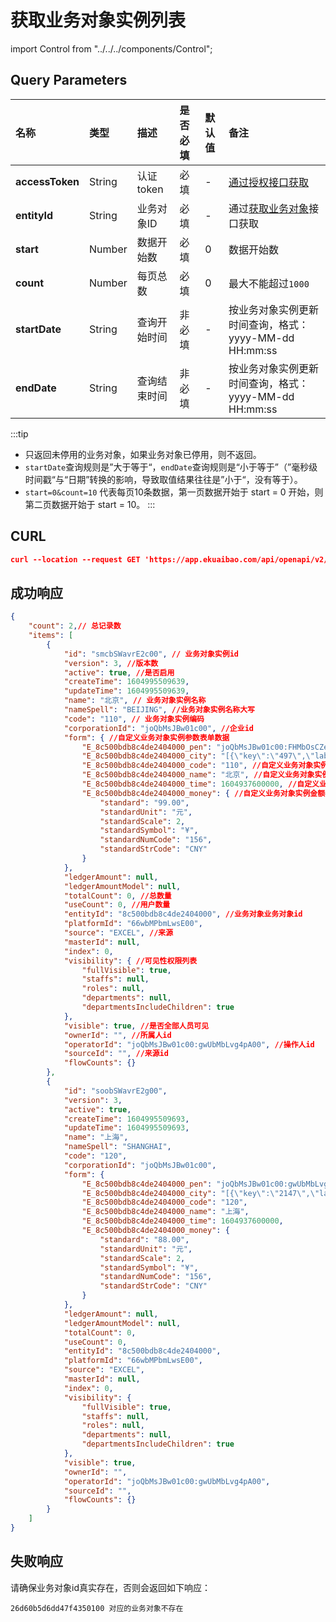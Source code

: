 # 获取业务对象实例列表

import Control from "../../../components/Control";

<Control
method="GET"
url="/api/openapi/v2/datalink"
/>

## Query Parameters

| 名称 | 类型 | 描述 | 是否必填 | 默认值 | 备注 |
| :--- | :--- | :--- | :--- |:--- | :--- |
| **accessToken** | String | 认证token  | 必填   | - | [通过授权接口获取](/docs/open-api/getting-started/auth) |
| **entityId**    | String | 业务对象ID  |  必填  | - | 通过[获取业务对象](/docs/open-api/datalink/get-entity-list)接口获取 |
| **start**       | Number | 数据开始数  | 必填   | 0 | 数据开始数 |
| **count**       | Number | 每页总数    | 必填   | 0 | 最大不能超过`1000` |
| **startDate**   | String | 查询开始时间 | 非必填 | - | 按业务对象实例更新时间查询，格式：yyyy-MM-dd HH:mm:ss |
| **endDate**     | String | 查询结束时间 | 非必填 | - | 按业务对象实例更新时间查询，格式：yyyy-MM-dd HH:mm:ss |

:::tip
 - 只返回未停用的业务对象，如果业务对象已停用，则不返回。
 - `startDate`查询规则是”大于等于“，`endDate`查询规则是“小于等于”（”毫秒级时间戳“与“日期”转换的影响，导致取值结果往往是”小于“，没有等于）。
 - `start=0&count=10` 代表每页10条数据，第一页数据开始于 start = 0 开始，则第二页数据开始于 start = 10。
:::

## CURL
```json
curl --location --request GET 'https://app.ekuaibao.com/api/openapi/v2/datalink?accessToken=cxEbrzNJSA3A00&entityId=26d60b5d6dd47f435000&count=10&start=0'
```

## 成功响应
```json
{
    "count": 2,// 总记录数
    "items": [
        {
            "id": "smcbSWavrE2c00", // 业务对象实例id
            "version": 3, //版本数
            "active": true, //是否启用
            "createTime": 1604995509639,
            "updateTime": 1604995509639,
            "name": "北京", // 业务对象实例名称
            "nameSpell": "BEIJING", //业务对象实例名称大写
            "code": "110", // 业务对象实例编码
            "corporationId": "joQbMsJBw01c00", //企业id
            "form": { //自定义业务对象实例参数表单数据
                "E_8c500bdb8c4de2404000_pen": "joQbMsJBw01c00:FHMbOsCZegmw00",  //自定义业务对象实例员工参数
                "E_8c500bdb8c4de2404000_city": "[{\"key\":\"497\",\"label\":\"沈阳市\"}]", //自定义业务对象实例城市参数
                "E_8c500bdb8c4de2404000_code": "110", //自定义业务对象实例编码参数
                "E_8c500bdb8c4de2404000_name": "北京", //自定义业务对象实例文本参数
                "E_8c500bdb8c4de2404000_time": 1604937600000, //自定义业务对象实例时间参数
                "E_8c500bdb8c4de2404000_money": { //自定义业务对象实例金额参数
                    "standard": "99.00",
                    "standardUnit": "元",
                    "standardScale": 2,
                    "standardSymbol": "¥",
                    "standardNumCode": "156",
                    "standardStrCode": "CNY"
                }
            },
            "ledgerAmount": null,
            "ledgerAmountModel": null,
            "totalCount": 0, //总数量
            "useCount": 0, //用户数量
            "entityId": "8c500bdb8c4de2404000", //业务对象业务对象id
            "platformId": "66wbMPbmLwsE00", 
            "source": "EXCEL", //来源
            "masterId": null, 
            "index": 0, 
            "visibility": { //可见性权限列表
                "fullVisible": true,
                "staffs": null,
                "roles": null,
                "departments": null,
                "departmentsIncludeChildren": true
            },
            "visible": true, //是否全部人员可见
            "ownerId": "", //所属人id
            "operatorId": "joQbMsJBw01c00:gwUbMbLvg4pA00", //操作人id
            "sourceId": "", //来源id
            "flowCounts": {} 
        },
        {
            "id": "soobSWavrE2g00",
            "version": 3,
            "active": true,
            "createTime": 1604995509693,
            "updateTime": 1604995509693,
            "name": "上海",
            "nameSpell": "SHANGHAI",
            "code": "120",
            "corporationId": "joQbMsJBw01c00",
            "form": {
                "E_8c500bdb8c4de2404000_pen": "joQbMsJBw01c00:gwUbMbLvg4pA00",
                "E_8c500bdb8c4de2404000_city": "[{\"key\":\"2147\",\"label\":\"深圳市\"}]",
                "E_8c500bdb8c4de2404000_code": "120",
                "E_8c500bdb8c4de2404000_name": "上海",
                "E_8c500bdb8c4de2404000_time": 1604937600000,
                "E_8c500bdb8c4de2404000_money": {
                    "standard": "88.00",
                    "standardUnit": "元",
                    "standardScale": 2,
                    "standardSymbol": "¥",
                    "standardNumCode": "156",
                    "standardStrCode": "CNY"
                }
            },
            "ledgerAmount": null,
            "ledgerAmountModel": null,
            "totalCount": 0,
            "useCount": 0,
            "entityId": "8c500bdb8c4de2404000",
            "platformId": "66wbMPbmLwsE00",
            "source": "EXCEL",
            "masterId": null,
            "index": 0,
            "visibility": {
                "fullVisible": true,
                "staffs": null,
                "roles": null,
                "departments": null,
                "departmentsIncludeChildren": true
            },
            "visible": true,
            "ownerId": "",
            "operatorId": "joQbMsJBw01c00:gwUbMbLvg4pA00",
            "sourceId": "",
            "flowCounts": {}
        }
    ]
}
```

## 失败响应
请确保业务对象id真实存在，否则会返回如下响应：
```text
26d60b5d6dd47f4350100 对应的业务对象不存在
```

